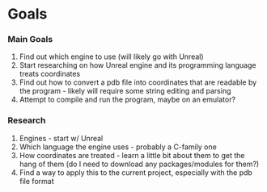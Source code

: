 # Goals 
### Main Goals
1. Find out which engine to use (will likely go with Unreal)
2. Start researching on how Unreal engine and its programming language treats coordinates
3. Find out how to convert a pdb file into coordinates that are readable by the program - likely will require some string editing and parsing
4. Attempt to compile and run the program, maybe on an emulator?

### Research
1. Engines - start w/ Unreal
2. Which language the engine uses - probably a C-family one
3. How coordinates are treated - learn a little bit about them to get the hang of them (do I need to download any packages/modules for them?)
5. Find a way to apply this to the current project, especially with the pdb file format

